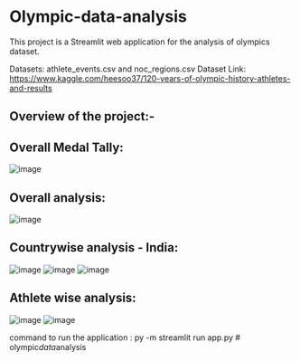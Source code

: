 # Olympic-data-analysis

This project is a Streamlit web application for the analysis of olympics dataset.

Datasets: athlete_events.csv and noc_regions.csv
Dataset Link: https://www.kaggle.com/heesoo37/120-years-of-olympic-history-athletes-and-results


## Overview of the project:- 

## Overall Medal Tally:

![image](https://user-images.githubusercontent.com/71291152/236435880-30e32673-e637-46ae-ae81-ba4130cbde52.png)

## Overall analysis:

![image](https://user-images.githubusercontent.com/71291152/236435915-a3784f20-1d0d-4c7c-89e3-bff0f3de35fe.png)

## Countrywise analysis - India:

![image](https://user-images.githubusercontent.com/71291152/236435941-301b7a70-1f9d-45e8-97bd-c1049ee12ce6.png)
![image](https://user-images.githubusercontent.com/71291152/236435955-812d553c-a9b6-4848-a1f6-357c07e3c7c2.png)
![image](https://user-images.githubusercontent.com/71291152/236435976-a68707af-2841-4f10-a606-c3b0af7ab589.png)

## Athlete wise analysis:

![image](https://user-images.githubusercontent.com/71291152/236435997-5c9c22c4-a485-40a3-b494-fd6151b34cf9.png)
![image](https://user-images.githubusercontent.com/71291152/236436046-2068cfbc-393d-44bb-adaf-1779512df9cd.png)


command to run the application :  py -m streamlit run app.py
#   o l y m p i c _ d a t a _ a n a l y s i s  
 